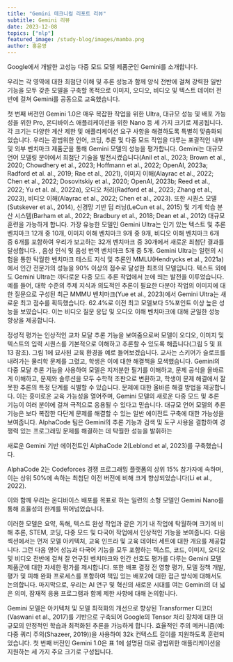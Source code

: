 ```yaml
---
title: "Gemini 테크니컬 리포트 리뷰"
subtitle: Gemini 리뷰
date: 2023-12-08
topics: ["nlp"]
featured_image: /study-blog/images/mamba.png
author: 홍윤영
---
```

​Google에서 개발한 고성능 다중 모드 모델 제품군인 Gemini를 소개합니다. 

우리는 각 영역에 대한 최첨단 이해 및 추론 성능과 함께 양식 전반에 걸쳐 강력한 일반 기능을 모두 갖춘 모델을 구축할 목적으로 이미지, 오디오, 비디오 및 텍스트 데이터 전반에 걸쳐 Gemini를 공동으로 교육했습니다. 

첫 번째 버전인 Gemini 1.0은 매우 복잡한 작업을 위한 Ultra, 대규모 성능 및 배포 가능성을 위한 Pro, 온디바이스 애플리케이션을 위한 Nano 등 세 가지 크기로 제공됩니다. 각 크기는 다양한 계산 제한 및 애플리케이션 요구 사항을 해결하도록 특별히 맞춤화되었습니다. 우리는 광범위한 언어, 코딩, 추론 및 다중 모드 작업을 다루는 포괄적인 내부 및 외부 벤치마크 제품군을 통해 Gemini 모델의 성능을 평가합니다. Gemini는 대규모 언어 모델링 분야에서 최첨단 기술을 발전시켰습니다(Anil et al., 2023; Brown et al., 2020; Chowdhery et al., 2023; Hoffmann et al., 2022; OpenAI, 2023a; Radford et al. al., 2019; Rae et al., 2021), 이미지 이해(Alayrac et al., 2022; Chen et al., 2022; Dosovitskiy et al., 2020; OpenAI, 2023b; Reed et al., 2022; Yu et al. al., 2022a), 오디오 처리(Radford et al., 2023; Zhang et al., 2023), 비디오 이해(Alayrac et al., 2022; Chen et al., 2023). 또한 시퀀스 모델(Sutskever et al., 2014), 신경망 기반 딥 러닝(LeCun et al., 2015) 및 기계 학습 분산 시스템(Barham et al., 2022; Bradbury et al., 2018; Dean et al., 2012) 대규모 훈련을 가능하게 합니다. 가장 유능한 모델인 Gemini Ultra는 인기 있는 텍스트 및 추론 벤치마크 12개 중 10개, 이미지 이해 벤치마크 9개 중 9개, 비디오 이해 벤치마크 6개 중 6개를 포함하여 우리가 보고하는 32개 벤치마크 중 30개에서 새로운 최첨단 결과를 달성합니다. , 음성 인식 및 음성 번역 벤치마크 5개 중 5개. Gemini Ultra는 일련의 시험을 통한 탁월한 벤치마크 테스트 지식 및 추론인 MMLU(Hendrycks et al., 2021a)에서 인간 전문가의 성능을 90% 이상의 점수로 달성한 최초의 모델입니다. 텍스트 외에도 Gemini Ultra는 까다로운 다중 모드 추론 작업에서 눈에 띄는 발전을 이루었습니다. 예를 들어, 대학 수준의 주제 지식과 의도적인 추론이 필요한 다분야 작업의 이미지에 대한 질문으로 구성된 최근 MMMU 벤치마크(Yue et al., 2023)에서 Gemini Ultra는 새로운 최고 점수를 획득했습니다. 62.4%로 이전 최고 모델보다 5%포인트 이상 높은 성능을 보였습니다. 이는 비디오 질문 응답 및 오디오 이해 벤치마크에 대해 균일한 성능 향상을 제공합니다.

정성적 평가는 인상적인 교차 모달 추론 기능을 보여줌으로써 모델이 오디오, 이미지 및 텍스트의 입력 시퀀스를 기본적으로 이해하고 추론할 수 있도록 해줍니다(그림 5 및 표 13 참조). 그림 1에 묘사된 교육 환경을 예로 들어보겠습니다. 교사는 스키어가 슬로프를 내려가는 물리학 문제를 그렸고, 학생은 이에 대한 해결책을 모색했습니다. Gemini의 다중 모달 추론 기능을 사용하여 모델은 지저분한 필기를 이해하고, 문제 공식을 올바르게 이해하고, 문제와 솔루션을 모두 수학적 조판으로 변환하고, 학생이 문제 해결에서 잘못한 추론의 특정 단계를 식별할 수 있습니다. 문제에 대한 올바른 해결 방법을 제공합니다. 이는 흥미로운 교육 가능성을 열어주며, Gemini 모델의 새로운 다중 모드 및 추론 기능이 여러 분야에 걸쳐 극적으로 응용될 수 있다고 믿습니다. 대규모 언어 모델의 추론 기능은 보다 복잡한 다단계 문제를 해결할 수 있는 일반 에이전트 구축에 대한 가능성을 보여줍니다. AlphaCode 팀은 Gemini의 추론 기능과 검색 및 도구 사용을 결합하여 경쟁력 있는 프로그래밍 문제를 해결하는 데 탁월한 성능을 발휘하는 

새로운 Gemini 기반 에이전트인 AlphaCode 2(Leblond et al, 2023)를 구축했습니다. 

AlphaCode 2는 Codeforces 경쟁 프로그래밍 플랫폼의 상위 15% 참가자에 속하며, 이는 상위 50%에 속하는 최첨단 이전 버전에 비해 크게 향상되었습니다(Li et al., 2022).

이와 함께 우리는 온디바이스 배포를 목표로 하는 일련의 소형 모델인 Gemini Nano를 통해 효율성의 한계를 뛰어넘었습니다. 

이러한 모델은 요약, 독해, 텍스트 완성 작업과 같은 기기 내 작업에 탁월하며 크기에 비해 추론, STEM, 코딩, 다중 모드 및 다국어 작업에서 인상적인 기능을 보여줍니다. 다음 섹션에서는 먼저 모델 아키텍처, 교육 인프라 및 교육 데이터 세트에 대한 개요를 제공합니다. 그런 다음 영어 성능과 다국어 기능을 모두 포함하는 텍스트, 코드, 이미지, 오디오 및 비디오 전반에 걸쳐 잘 연구된 벤치마크와 인간 선호도 평가를 다루는 Gemini 모델 제품군에 대한 자세한 평가를 제시합니다. 또한 배포 결정 전 영향 평가, 모델 정책 개발, 평가 및 피해 완화 프로세스를 포함하여 책임 있는 배포2에 대한 접근 방식에 대해서도 논의합니다. 마지막으로, 우리는 AI 연구 및 혁신의 새로운 시대를 여는 Gemini의 더 넓은 의미, 잠재적 응용 프로그램과 함께 제한 사항에 대해 논의합니다.

Gemini 모델은 아키텍처 및 모델 최적화의 개선으로 향상된 Transformer 디코더(Vaswani et al., 2017)를 기반으로 구축되어 Google의 Tensor 처리 장치에 대한 대규모의 안정적인 학습과 최적화된 추론을 가능하게 합니다. 효율적인 주의 메커니즘(예: 다중 쿼리 주의(Shazeer, 2019))을 사용하여 32k 컨텍스트 길이를 지원하도록 훈련되었습니다. 첫 번째 버전인 Gemini 1.0은 표 1에 설명된 대로 광범위한 애플리케이션을 지원하는 세 가지 주요 크기로 구성됩니다.